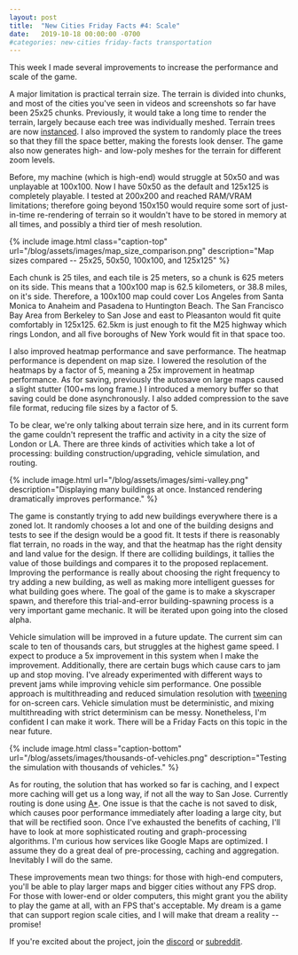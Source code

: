 ```yaml
---
layout: post
title:  "New Cities Friday Facts #4: Scale"
date:   2019-10-18 00:00:00 -0700
#categories: new-cities friday-facts transportation
---
```


This week I made several improvements to increase the performance and scale of the game.

A major limitation is practical terrain size. The terrain is divided into chunks, and most of the cities you've seen in videos and screenshots so far have been 25x25 chunks. Previously, it would take a long time to render the terrain, largely because each tree was individually meshed. Terrain trees are now [instanced]. I also improved the system to randomly place the trees so that they fill the space better, making the forests look denser. The game also now generates high- and low-poly meshes for the terrain for different zoom levels.

Before, my machine (which is high-end) would struggle at 50x50 and was unplayable at 100x100. Now I have 50x50 as the default and 125x125 is completely playable. I tested at 200x200 and reached RAM/VRAM limitations; therefore going beyond 150x150 would require some sort of just-in-time re-rendering of terrain so it wouldn't have to be stored in memory at all times, and possibly a third tier of mesh resolution.

{% include image.html class="caption-top"
  url="/blog/assets/images/map_size_comparison.png"
  description="Map sizes compared -- 25x25, 50x50, 100x100, and 125x125" %}

Each chunk is 25 tiles, and each tile is 25 meters, so a chunk is 625 meters on its side. This means that a 100x100 map is 62.5 kilometers, or 38.8 miles, on it's side. Therefore, a 100x100 map could cover Los Angeles from Santa Monica to Anaheim and Pasadena to Huntington Beach. The San Francisco Bay Area from Berkeley to San Jose and east to Pleasanton would fit quite comfortably in 125x125. 62.5km is just enough to fit the M25 highway which rings London, and all five boroughs of New York would fit in that space too.

I also improved heatmap performance and save performance. The heatmap performance is dependent on map size. I lowered the resolution of the heatmaps by a factor of 5, meaning a 25x improvement in heatmap performance. As for saving, previously the autosave on large maps caused a slight stutter (100+ms long frame.) I introduced a memory buffer so that saving could be done asynchronously. I also added compression to the save file format, reducing file sizes by a factor of 5.

To be clear, we're only talking about terrain size here, and in its current form the game couldn't represent the traffic and activity in a city the size of London or LA. There are three kinds of activities which take a lot of processing: building construction/upgrading, vehicle simulation, and routing.

{% include image.html
  url="/blog/assets/images/simi-valley.png"
  description="Displaying many buildings at once. Instanced rendering dramatically improves performance." %}

The game is constantly trying to add new buildings everywhere there is a zoned lot. It randomly chooses a lot and one of the building designs and tests to see if the design would be a good fit. It tests if there is reasonably flat terrain, no roads in the way, and that the heatmap has the right density and land value for the design. If there are colliding buildings, it tallies the value of those buildings and compares it to the proposed replacement. Improving the performance is really about choosing the right frequency to try adding a new building, as well as making more intelligent guesses for what building goes where. The goal of the game is to make a skyscraper spawn, and therefore this trial-and-error building-spawning process is a very important game mechanic. It will be iterated upon going into the closed alpha.

Vehicle simulation will be improved in a future update. The current sim can scale to ten of thousands cars, but struggles at the highest game speed. I expect to produce a 5x improvement in this system when I make the improvement. Additionally, there are certain bugs which cause cars to jam up and stop moving. I've already experimented with different ways to prevent jams while improving vehicle sim performance. One possible approach is multithreading and reduced simulation resolution with [tweening] for on-screen cars. Vehicle simulation must be deterministic, and mixing multithreading with strict determinism can be messy. Nonetheless, I'm confident I can make it work. There will be a Friday Facts on this topic in the near future.

{% include image.html class="caption-bottom"
  url="/blog/assets/images/thousands-of-vehicles.png"
  description="Testing the simulation with thousands of vehicles." %}

As for routing, the solution that has worked so far is caching, and I expect more caching will get us a long way, if not all the way to San Jose. Currently routing is done using [A*]. One issue is that the cache is not saved to disk, which causes poor performance immediately after loading a large city, but that will be rectified soon. Once I've exhausted the benefits of caching, I'll have to look at more sophisticated routing and graph-processing algorithms. I'm curious how services like Google Maps are optimized. I assume they do a great deal of pre-processing, caching and aggregation. Inevitably I will do the same.

These improvements mean two things: for those with high-end computers, you'll be able to play larger maps and bigger cities without any FPS drop. For those with lower-end or older computers, this might grant you the ability to play the game at all, with an FPS that's acceptable. My dream is a game that can support region scale cities, and I will make that dream a reality -- promise!

If you're excited about the project, join the [discord] or [subreddit].

[A*]: https://en.wikipedia.org/wiki/A*_search_algorithm
[tweening]: https://en.wikipedia.org/wiki/Inbetweening
[instanced]: https://www.khronos.org/opengl/wiki/Vertex_Rendering#Instancing
[subreddit]: https://www.reddit.com/r/New_Cities
[discord]: https://discord.gg/udgeB2E


